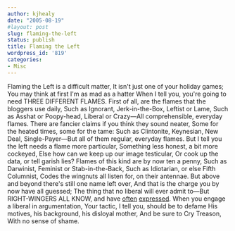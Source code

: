 ```yaml
---
author: kjhealy
date: "2005-08-19"
#layout: post
slug: flaming-the-left
status: publish
title: Flaming the Left
wordpress_id: '819'
categories:
- Misc
---
```


Flaming the Left is a difficult matter,
 It isn't just one of your holiday games;
 You may think at first I'm as mad as a hatter
 When I tell you, you're going to need THREE DIFFERENT FLAMES.
 First of all, are the flames that the bloggers use daily,
 Such as Ignorant, Jerk-in-the-Box, Leftist or Lame,
 Such as Asshat or Poopy-head, Liberal or Crazy—All comprehensible, everyday flames.
 There are fancier claims if you think they sound neater,
 Some for the heated times, some for the tame:
 Such as Clintonite, Keynesian, New Deal, Single-Payer—But all of them regular, everyday flames.
 But I tell you the left needs a flame more particular,
 Something less honest, a bit more cockeyed,
 Else how can we keep up our image testicular,
 Or cook up the data, or tell garish lies?
 Flames of this kind are by now ten a penny,
 Such as Darwinist, Feminist or Stab-in-the-Back,
 Such as Idiotarian, or else Fifth Columnist,
 Codes the wingnuts all listen for, on their antennae.
 But above and beyond there's still one name left over,
 And that is the charge you by now have all guessed;
 The thing that no liberal will ever admit to—But RIGHT-WINGERS ALL KNOW, and have [often](http://crookedtimber.org/2005/08/16/witchfinders-general/) [expressed](http://www.thepoorman.net/2005/08/19/back-down-the-road-a-while/).
 When you engage a liberal in argumentation,
 Your tactic, I tell you, should be to defame
 His motives, his background, his disloyal mother,
 And be sure to
 Cry Treason,
 With no sense of shame.
